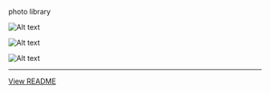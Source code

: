 photo library

![Alt text](C:\Users\conor\Desktop\IFOTC1000Project\INFOTC1000Project\images\angel-g70d9a97ac_1920.jpg)

![Alt text](C:\Users\conor\Desktop\IFOTC1000Project\INFOTC1000Project\images\gothic-gce60568a1_1920.jpg)

![Alt text](C:\Users\conor\Desktop\IFOTC1000Project\INFOTC1000Project\images\loveourplanet-ga456294ea_1920.jpg)


---------------------
[View README](README.md)
